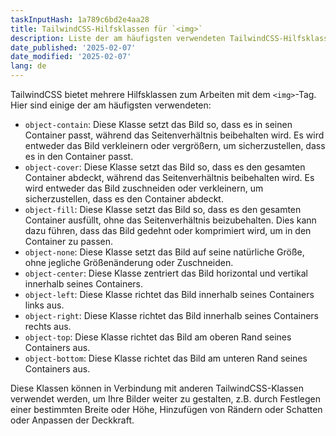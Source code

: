 ```yaml
---
taskInputHash: 1a789c6bd2e4aa28
title: TailwindCSS-Hilfsklassen für `<img>`
description: Liste der am häufigsten verwendeten TailwindCSS-Hilfsklassen für `<img>`
date_published: '2025-02-07'
date_modified: '2025-02-07'
lang: de
---
```

TailwindCSS bietet mehrere Hilfsklassen zum Arbeiten mit dem `<img>`-Tag. Hier sind einige der am häufigsten verwendeten:

- `object-contain`: Diese Klasse setzt das Bild so, dass es in seinen Container passt, während das Seitenverhältnis beibehalten wird. Es wird entweder das Bild verkleinern oder vergrößern, um sicherzustellen, dass es in den Container passt.
- `object-cover`: Diese Klasse setzt das Bild so, dass es den gesamten Container abdeckt, während das Seitenverhältnis beibehalten wird. Es wird entweder das Bild zuschneiden oder verkleinern, um sicherzustellen, dass es den Container abdeckt.
- `object-fill`: Diese Klasse setzt das Bild so, dass es den gesamten Container ausfüllt, ohne das Seitenverhältnis beizubehalten. Dies kann dazu führen, dass das Bild gedehnt oder komprimiert wird, um in den Container zu passen.
- `object-none`: Diese Klasse setzt das Bild auf seine natürliche Größe, ohne jegliche Größenänderung oder Zuschneiden.
- `object-center`: Diese Klasse zentriert das Bild horizontal und vertikal innerhalb seines Containers.
- `object-left`: Diese Klasse richtet das Bild innerhalb seines Containers links aus.
- `object-right`: Diese Klasse richtet das Bild innerhalb seines Containers rechts aus.
- `object-top`: Diese Klasse richtet das Bild am oberen Rand seines Containers aus.
- `object-bottom`: Diese Klasse richtet das Bild am unteren Rand seines Containers aus.

Diese Klassen können in Verbindung mit anderen TailwindCSS-Klassen verwendet werden, um Ihre Bilder weiter zu gestalten, z.B. durch Festlegen einer bestimmten Breite oder Höhe, Hinzufügen von Rändern oder Schatten oder Anpassen der Deckkraft.
